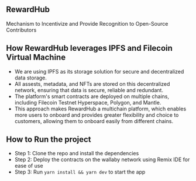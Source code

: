 ## RewardHub

Mechanism to Incentivize and Provide Recognition to Open-Source Contributors

## How RewardHub leverages IPFS and Filecoin Virtual Machine

- We are using IPFS as its storage solution for secure and decentralized data storage.
- All assests, metadata, and NFTs are stored on this decentralized network, ensuring that data is secure, reliable and redundant.
- The platform's smart contracts are deployed on multiple chains, including Filecoin Testnet Hyperspace, Polygon, and Mantle.
- This approach makes RewardHub a multichain platform, which enables more users to onboard and provides greater flexibility and choice to customers, allowing them to onboard easily from different chains.

## How to Run the project

- Step 1: Clone the repo and install the dependencies
- Step 2: Deploy the contracts on the wallaby network using Remix IDE for ease of use
- Step 3: Run `yarn install && yarn dev` to start the app